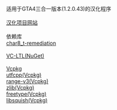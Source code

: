 适用于GTA4三合一版本(1.2.0.43)的汉化程序<br/><br/>
[汉化项目网站](https://b9348.gitee.io)<br/><br/>
依赖库<br/>
[char8_t-remediation](https://github.com/tahonermann/char8_t-remediation)<br/><br/>
[VC-LTL(NuGet)](https://github.com/Chuyu-Team/VC-LTL5)<br/><br/>
[Vcpkg](https://github.com/microsoft/vcpkg)<br/>
[utfcpp(Vcpkg)](https://github.com/nemtrif/utfcpp)<br/>
[range-v3(Vcpkg)](https://github.com/ericniebler/range-v3)<br/>
[zlib(Vcpkg)](https://github.com/madler/zlib)<br/>
[freetype(Vcpkg)](https://github.com/freetype/freetype)<br/>
[libsquish(Vcpkg)](https://sourceforge.net/projects/libsquish/)<br/>

